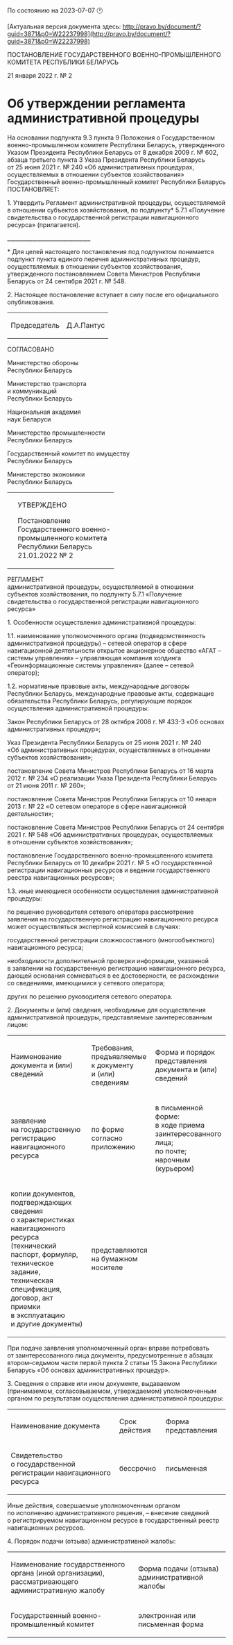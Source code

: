 По состоянию на 2023-07-07 &#x1F550;

[Актуальная версия документа здесь: http://pravo.by/document/?guid=3871&p0=W22237998](http://pravo.by/document/?guid=3871&p0=W22237998)

<p>ПОСТАНОВЛЕНИЕ ГОСУДАРСТВЕННОГО ВОЕННО-ПРОМЫШЛЕННОГО КОМИТЕТА РЕСПУБЛИКИ БЕЛАРУСЬ</p>
<p>21 января 2022 г. № 2</p>
<h1>Об утверждении регламента административной процедуры</h1>
<p>На основании подпункта 9.3 пункта 9 Положения о Государственном военно-промышленном комитете Республики Беларусь, утвержденного Указом Президента Республики Беларусь от 8 декабря 2009 г. № 602, абзаца третьего пункта 3 Указа Президента Республики Беларусь от 25 июня 2021 г. № 240 «Об административных процедурах, осуществляемых в отношении субъектов хозяйствования» Государственный военно-промышленный комитет Республики Беларусь ПОСТАНОВЛЯЕТ:</p>
<p>1. Утвердить Регламент административной процедуры, осуществляемой в отношении субъектов хозяйствования, по подпункту* 5.7.1 «Получение свидетельства о государственной регистрации навигационного ресурса» (прилагается).</p>
<p>______________________________</p>
<p>* Для целей настоящего постановления под подпунктом понимается подпункт пункта единого перечня административных процедур, осуществляемых в отношении субъектов хозяйствования, утвержденного постановлением Совета Министров Республики Беларусь от 24 сентября 2021 г. № 548.</p>
<p>2. Настоящее постановление вступает в силу после его официального опубликования.</p>
<p></p>
<table><tr>
<td><p>Председатель</p></td>
<td><p>Д.А.Пантус</p></td>
</tr></table>
<p></p>
<p>СОГЛАСОВАНО</p>
<p>Министерство обороны<br>Республики Беларусь</p>
<p>Министерство транспорта <br>и коммуникаций<br>Республики Беларусь</p>
<p>Национальная академия <br>наук Беларуси</p>
<p>Министерство промышленности<br>Республики Беларусь</p>
<p>Государственный комитет по имуществу<br>Республики Беларусь</p>
<p>Министерство экономики<br>Республики Беларусь</p>
<p></p>
<table><tr>
<td><p></p></td>
<td>
<p>УТВЕРЖДЕНО</p>
<p>Постановление <br>Государственного военно-<br>промышленного комитета <br>Республики Беларусь<br>21.01.2022 № 2</p>
</td>
</tr></table>
<p>РЕГЛАМЕНТ<br>административной процедуры, осуществляемой в отношении субъектов хозяйствования, по подпункту 5.7.1 «Получение свидетельства о государственной регистрации навигационного ресурса»</p>
<p>1. Особенности осуществления административной процедуры:</p>
<p>1.1. наименование уполномоченного органа (подведомственность административной процедуры) – сетевой оператор в сфере навигационной деятельности открытое акционерное общество «АГАТ – системы управления» – управляющая компания холдинга «Геоинформационные системы управления» (далее – сетевой оператор);</p>
<p>1.2. нормативные правовые акты, международные договоры Республики Беларусь, международные правовые акты, содержащие обязательства Республики Беларусь, регулирующие порядок осуществления административной процедуры:</p>
<p>Закон Республики Беларусь от 28 октября 2008 г. № 433-З «Об основах административных процедур»;</p>
<p>Указ Президента Республики Беларусь от 25 июня 2021 г. № 240 «Об административных процедурах, осуществляемых в отношении субъектов хозяйствования»;</p>
<p>постановление Совета Министров Республики Беларусь от 16 марта 2012 г. № 234 «О реализации Указа Президента Республики Беларусь от 21 июня 2011 г. № 260»;</p>
<p>постановление Совета Министров Республики Беларусь от 10 января 2013 г. № 22 «О сетевом операторе в сфере навигационной деятельности»;</p>
<p>постановление Совета Министров Республики Беларусь от 24 сентября 2021 г. № 548 «Об административных процедурах, осуществляемых в отношении субъектов хозяйствования»;</p>
<p>постановление Государственного военно-промышленного комитета Республики Беларусь от 10 декабря 2021 г. № 5 «О государственной регистрации навигационных ресурсов и ведении государственного реестра навигационных ресурсов»;</p>
<p>1.3. иные имеющиеся особенности осуществления административной процедуры:</p>
<p>по решению руководителя сетевого оператора рассмотрение заявления на государственную регистрацию навигационного ресурса может осуществляться экспертной комиссией в случаях:</p>
<p>государственной регистрации сложносоставного (многообъектного) навигационного ресурса;</p>
<p>необходимости дополнительной проверки информации, указанной в заявлении на государственную регистрацию навигационного ресурса, дающей основания сомневаться в ее достоверности, ее расхождении со сведениями, имеющимися у сетевого оператора;</p>
<p>других по решению руководителя сетевого оператора.</p>
<p>2. Документы и (или) сведения, необходимые для осуществления административной процедуры, представляемые заинтересованным лицом:</p>
<p></p>
<table>
<tr>
<td><p>Наименование документа и (или) сведений</p></td>
<td><p>Требования, предъявляемые к документу и (или) сведениям</p></td>
<td><p>Форма и порядок представления документа и (или) сведений</p></td>
</tr>
<tr>
<td><p>заявление на государственную регистрацию навигационного ресурса</p></td>
<td><p>по форме согласно приложению</p></td>
<td><p>в письменной форме:<br>в ходе приема заинтересованного лица;<br>по почте;<br>нарочным (курьером)</p></td>
</tr>
<tr>
<td><p>копии документов, подтверждающих сведения о характеристиках навигационного ресурса (технический паспорт, формуляр, техническое задание, техническая спецификация, договор, акт приемки в эксплуатацию и другие документы)</p></td>
<td><p>представляются на бумажном носителе</p></td>
</tr>
</table>
<p></p>
<p>При подаче заявления уполномоченный орган вправе потребовать от заинтересованного лица документы, предусмотренные в абзацах втором–седьмом части первой пункта 2 статьи 15 Закона Республики Беларусь «Об основах административных процедур».</p>
<p>3. Сведения о справке или ином документе, выдаваемом (принимаемом, согласовываемом, утверждаемом) уполномоченным органом по результатам осуществления административной процедуры:</p>
<p></p>
<table>
<tr>
<td><p>Наименование документа</p></td>
<td><p>Срок действия</p></td>
<td><p>Форма представления</p></td>
</tr>
<tr>
<td><p>Свидетельство о государственной регистрации навигационного ресурса</p></td>
<td><p>бессрочно</p></td>
<td><p>письменная</p></td>
</tr>
</table>
<p></p>
<p>Иные действия, совершаемые уполномоченным органом по исполнению административного решения, – внесение сведений о регистрируемом навигационном ресурсе в государственный реестр навигационных ресурсов.</p>
<p>4. Порядок подачи (отзыва) административной жалобы:</p>
<p></p>
<table>
<tr>
<td><p>Наименование государственного органа (иной организации), рассматривающего административную жалобу</p></td>
<td><p>Форма подачи (отзыва) административной жалобы</p></td>
</tr>
<tr>
<td><p>Государственный военно-промышленный комитет</p></td>
<td><p>электронная или письменная форма</p></td>
</tr>
</table>
<p></p>